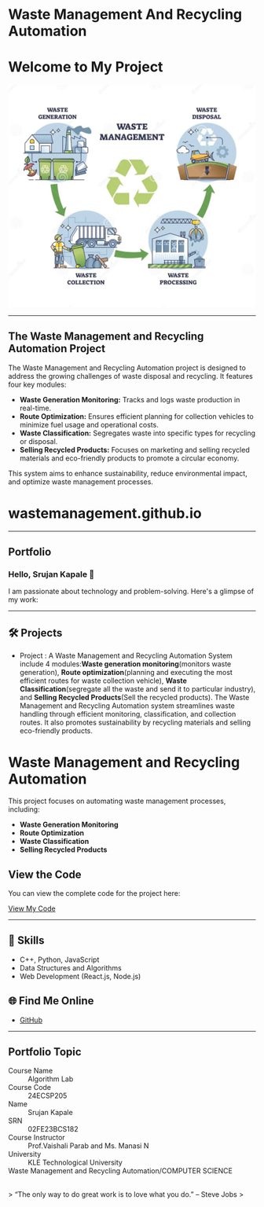 # Waste Management And Recycling Automation
# Welcome to My Project

![Waste Management and Recycling Automation](WASTEIMAGE.jpg)

<hr>

## The Waste Management and Recycling Automation Project

The Waste Management and Recycling Automation project is designed to address the growing challenges of waste disposal and recycling. It features four key modules:

- **Waste Generation Monitoring:** Tracks and logs waste production in real-time.
- **Route Optimization:** Ensures efficient planning for collection vehicles to minimize fuel usage and operational costs.
- **Waste Classification:** Segregates waste into specific types for recycling or disposal.
- **Selling Recycled Products:** Focuses on marketing and selling recycled materials and eco-friendly products to promote a circular economy.

This system aims to enhance sustainability, reduce environmental impact, and optimize waste management processes.
     
# wastemanagement.github.io  

<hr>

## Portfolio

### Hello, Srujan Kapale 👋

I am passionate about technology and problem-solving. Here's a glimpse of my work:

<hr>

## 🛠 Projects
- Project : A Waste Management and Recycling Automation System include 4 modules:**Waste generation monitoring**(monitors waste generation), **Route optimization**(planning and executing the  most efficient routes for waste collection vehicle), **Waste Classification**(segregate all the waste and send it to particular industry), and **Selling Recycled Products**(Sell the recycled products). The Waste Management and Recycling Automation system streamlines waste handling through efficient monitoring, classification, and collection routes. It also promotes sustainability by recycling materials and selling eco-friendly products.

# Waste Management and Recycling Automation

This project focuses on automating waste management processes, including:

- **Waste Generation Monitoring**
- **Route Optimization**
- **Waste Classification**
- **Selling Recycled Products**

## View the Code

You can view the complete code for the project here:

[View My Code](./MYCODE.MD)

<hr>

## 🚀 Skills
- C++, Python, JavaScript
- Data Structures and Algorithms
- Web Development (React.js, Node.js)

## 🌐 Find Me Online
- [GitHub](https://github.com/Srujan-2)


<hr>

## Portfolio Topic

<dl>
<dt>Course Name</dt>
<dd>Algorithm Lab</dd>
<dt>Course Code</dt>
<dd>24ECSP205</dd>
<dt>Name</dt>
<dd>Srujan Kapale</dd>
<dt>SRN</dt>
<dd>02FE23BCS182</dd>
<dt>Course Instructor</dt>
<dd>Prof.Vaishali Parab and Ms. Manasi N </dd>
<dt>University</dt>
<dd>KLE Technological University</dd>
<dt>Waste Management and Recycling Automation/COMPUTER SCIENCE</dt>
</dl>

<br> 
> “The only way to do great work is to love what you do.” – Steve Jobs
>
